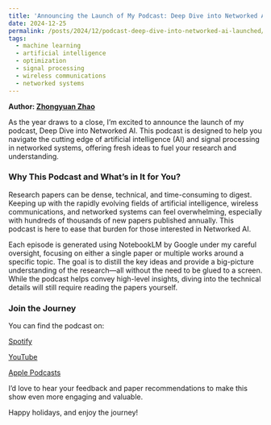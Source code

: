 ```yaml
---
title: 'Announcing the Launch of My Podcast: Deep Dive into Networked AI'
date: 2024-12-25
permalink: /posts/2024/12/podcast-deep-dive-into-networked-ai-launched/
tags:
  - machine learning
  - artificial intelligence
  - optimization 
  - signal processing
  - wireless communications
  - networked systems
---
```


**Author: [Zhongyuan Zhao](https://zhongyuanzhao.com)**

As the year draws to a close, I’m excited to announce the launch of my podcast, Deep Dive into Networked AI. This podcast is designed to help you navigate the cutting edge of artificial intelligence (AI) and signal processing in networked systems, offering fresh ideas to fuel your research and understanding.

### Why This Podcast and What’s in It for You?

Research papers can be dense, technical, and time-consuming to digest. Keeping up with the rapidly evolving fields of artificial intelligence, wireless communications, and networked systems can feel overwhelming, especially with hundreds of thousands of new papers published annually. This podcast is here to ease that burden for those interested in Networked AI.

Each episode is generated using NotebookLM by Google under my careful oversight, focusing on either a single paper or multiple works around a specific topic. The goal is to distill the key ideas and provide a big-picture understanding of the research—all without the need to be glued to a screen. While the podcast helps convey high-level insights, diving into the technical details will still require reading the papers yourself.

### Join the Journey

You can find the podcast on:

[Spotify](https://open.spotify.com/show/7p99VP7uJaWE0PyQ6IHssu)

[YouTube](https://www.youtube.com/playlist?list=PLwd3UtohxHMVbHTKCsdMpjdnDJl_gdXoU)

[Apple Podcasts](https://podcasts.apple.com/us/podcast/deep-dive-into-networked-ai/id1785280300)

I’d love to hear your feedback and paper recommendations to make this show even more engaging and valuable.

Happy holidays, and enjoy the journey!


